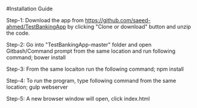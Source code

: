 ﻿#Installation Guide

Step-1: Download the app from https://github.com/saeed-ahmed/TestBankingApp by clicking "Clone or download" button and unzip the code.

Step-2: Go into "TestBankingApp-master" folder and open Gitbash/Command prompt from the same location and run following command;
bower install 

Step-3: From the same locaiton run the following command;
npm install

Step-4: To run the program, type following command from the same location;
gulp webserver

Step-5: A new browser window will open, click index.html
